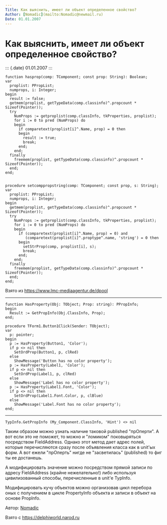 ```yaml
---
Title: Как выяснить, имеет ли объект определенное свойство?
Author: [Nomadic](mailto:Nomadic@newmail.ru)
Date: 01.01.2007
---
```



Как выяснить, имеет ли объект определенное свойство?
====================================================

::: {.date}
01.01.2007
:::

    function hasprop(comp: TComponent; const prop: String): Boolean;
    var
      proplist: PPropList;
      numprops, i: Integer;
    begin
      result := false;
      getmem(proplist, getTypeData(comp.classinfo)^.propcount * Sizeof(Pointer));
      try
        NumProps := getproplist(comp.classInfo, tkProperties, proplist);
        for i := 0 to pred (NumProps) do
        begin
          if comparetext(proplist[i]^.Name, prop) = 0 then
          begin
            result := true;
            break;
          end;
        end;
      finally
        freemem(proplist, getTypeData(comp.classinfo)^.propcount * Sizeof(Pointer));
      end;
    end;
     
     
    procedure setcomppropstring(comp: TComponent; const prop, s: String);
    var
      proplist: PPropList;
      numprops, i: Integer;
    begin
      getmem(proplist, getTypeData(comp.classinfo)^.propcount * Sizeof(Pointer));
      try
        NumProps := getproplist(comp.classInfo, tkProperties, proplist);
        for i := 0 to pred (NumProps) do
        begin
          if (comparetext(proplist[i]^.Name, prop) = 0) and
             (comparetext(proplist[i]^.proptype^.name, 'string') = 0 then
          begin
            setStrProp(comp, proplist[i], s);
            break;
          end;
        end;
      finally
        freemem(proplist, getTypeData(comp.classinfo)^.propcount * Sizeof(Pointer));
      end;
    end;

Взято из <https://www.lmc-mediaagentur.de/dpool>

------------------------------------------------------------------------

    function HasProperty(Obj: TObject; Prop: string): PPropInfo;
    begin
      Result := GetPropInfo(Obj.ClassInfo, Prop);
    end;
     
    procedure TForm1.Button1Click(Sender: TObject);
    var
      p: pointer;
    begin
      p := HasProperty(Button1, 'Color');
      if p <> nil then
        SetOrdProp(Button1, p, clRed)
      else
        ShowMessage('Button has no color property');
      p := HasProperty(Label1, 'Color');
      if p <> nil then
        SetOrdProp(Label1, p, clRed)
      else
        ShowMessage('Label has no color property');
      p := HasProperty(Label1.Font, 'Color');
      if p <> nil then
        SetOrdProp(Label1.Font.Color, p, clBlue)
      else
        ShowMessage('Label.Font has no color property');
    end;

------------------------------------------------------------------------

    TypInfo.GetPropInfo (My_Component.ClassInfo, 'Hint') <> nil 

Таким образом можно узнать наличие таковой published \"прОперти\". А вот
если это не поможет, то можно и \"ломиком\" поковыряться посредством
FieldAddress. Однако этот метод дает адрес полей, которые перечисляются
сразу после объявления класса как в unit\'ых форм. А вот ежели
\"прОперть\" нигде не \"засветилась\" (published) то фиг ты ее
достанешь.

А модифицировать значение можно посредством прямой записи по адресу
FieldAddress (крайне нежелательно!) либо используя цивилизованный
способы, перечисленные в unit\'е TypInfo.

Модифицировать кучу объектов можно организовав цикл перебора оных с
получением в цикле PropertyInfo объекта и записи в объект на основе
PropInfo.

Автор: [Nomadic](mailto:Nomadic@newmail.ru)

Взято с <https://delphiworld.narod.ru>
